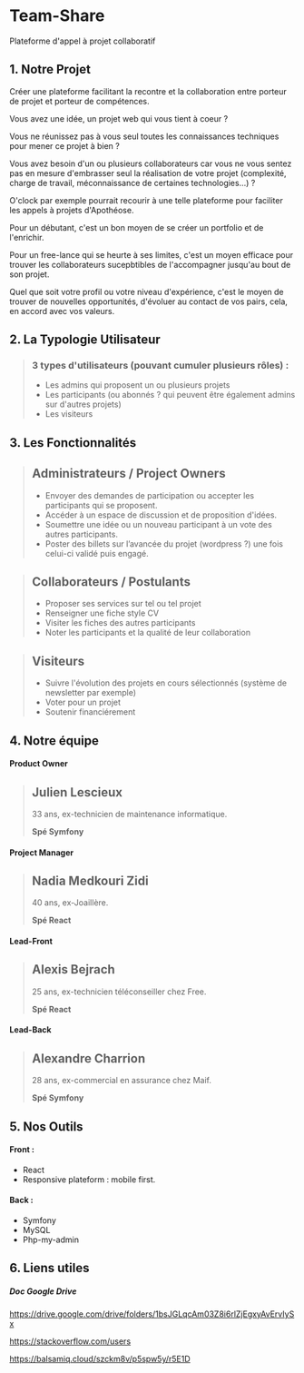 # Team-Share
Plateforme d'appel à projet collaboratif

## 1. Notre Projet
>
Créer une plateforme facilitant la recontre et la collaboration entre porteur de projet et porteur de compétences.
>
Vous avez une idée, un projet web qui vous tient à coeur ?
>
Vous ne réunissez pas à vous seul toutes les connaissances techniques pour mener ce projet à bien ?
>
Vous avez besoin d'un ou plusieurs collaborateurs car vous ne vous sentez pas en mesure d'embrasser seul la réalisation de votre projet (complexité, charge de travail, méconnaissance de certaines technologies...) ?
>
O'clock par exemple pourrait recourir à une telle plateforme pour faciliter les appels à projets d'Apothéose.
>
Pour un débutant, c'est un bon moyen de se créer un portfolio et de l'enrichir.
> 
Pour un free-lance qui se heurte à ses limites, c'est un moyen efficace pour trouver les collaborateurs sucepbtibles de l'accompagner jusqu'au bout de son projet.
>
Quel que soit votre profil ou votre niveau d'expérience, c'est le moyen de trouver de nouvelles opportunités, d'évoluer au contact de vos pairs, cela, en accord avec vos valeurs.

## 2. La Typologie Utilisateur

> ### 3 types d'utilisateurs (pouvant cumuler plusieurs rôles) :
>* Les admins qui proposent un ou plusieurs projets
>* Les participants (ou abonnés ? qui peuvent être également admins sur d'autres projets)
>* Les visiteurs

## 3. Les Fonctionnalités

> ## Administrateurs / Project Owners ##
> * Envoyer des demandes de participation ou accepter les participants qui se proposent.
> * Accéder à un espace de discussion et de proposition d'idées.
> * Soumettre une idée ou un nouveau participant à un vote des autres participants.
> * Poster des billets sur l’avancée du projet (wordpress ?) une fois celui-ci validé puis engagé.
##
> ##  Collaborateurs / Postulants 
> * Proposer ses services sur tel ou tel projet
> * Renseigner une fiche style CV
> * Visiter les fiches des autres participants
> * Noter les participants et la qualité de leur collaboration
##
> ## Visiteurs
> * Suivre l'évolution des projets en cours sélectionnés (système de newsletter par exemple)
> * Voter pour un projet
> * Soutenir financiérement 
##
## 4. Notre équipe

#### Product Owner
> ## Julien Lescieux ##
>
>  33 ans, ex-technicien de maintenance informatique.
>
>  **Spé Symfony**

#### Project Manager  
> ## Nadia Medkouri Zidi ##
>
> 40 ans, ex-Joaillère.
>
> **Spé React**

#### Lead-Front
> ## Alexis Bejrach ##
>
> 25 ans, ex-technicien téléconseiller chez Free.
>
> **Spé React**

#### Lead-Back
> ## Alexandre Charrion ##
> 
>28 ans, ex-commercial en assurance chez Maif.
>
> **Spé Symfony**


## 5. Nos Outils 

#### Front : 
  * React
  * Responsive plateform : mobile first.

#### Back : 
  * Symfony
  * MySQL
  * Php-my-admin

## 6. Liens utiles 
##### Doc Google Drive ######
>
https://drive.google.com/drive/folders/1bsJGLqcAm03Z8i6rlZjEgxyAvErvIySx
>
https://stackoverflow.com/users
>
https://balsamiq.cloud/szckm8v/p5spw5y/r5E1D
